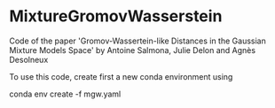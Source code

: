 # MixtureGromovWasserstein
Code of the paper 'Gromov-Wassertein-like Distances in the Gaussian Mixture Models Space'
by Antoine Salmona, Julie Delon and Agnès Desolneux

To use this code, create first a new conda environment using

conda env create -f mgw.yaml
